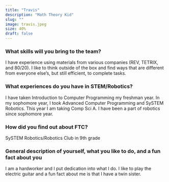 ```yaml
---
title: "Travis"
description: "Math Theory Kid"
slug: ""
image: travis.jpeg
size: 40%
draft: false
---
```

### What skills will you bring to the team? 
I have experience using materials from various companies (REV, TETRIX, and 80/20). I like to think outside of the box and find ways that are different from everyone else’s, but still efficient, to complete tasks. 

### What experiences do you have in STEM/Robotics?
I have taken Introduction to Computer Programming my freshman year. In my sophomore year, I took Advanced Computer Programming and SySTEM Robotics. This year I am taking Comp Sci A. I have been a part of robotics since sophomore year.

### How did you find out about FTC?
SySTEM Robotics/Robotics Club in 9th grade 

### General description of yourself, what you like to do, and a fun fact about you
I am a hardworker and I put dedication into what I do. I like to play the electric guitar and a fun fact about me is that I have a twin sister.
